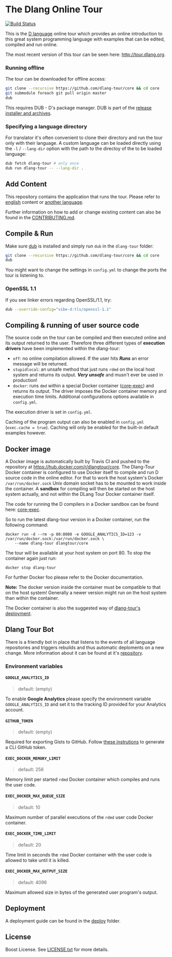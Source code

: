 # The Dlang Online Tour

[![Build Status](https://travis-ci.org/dlang-tour/core.svg?branch=master)](https://travis-ci.org/dlang-tour/core)

This is the [D language](https://dlang.org) online tour which
provides an online introduction to this great system programming language
with examples that can be edited, compiled and run online.

The most recent version of this tour can be seen here: http://tour.dlang.org.

### Running offline

The tour can be downloaded for offline access:

```sh
git clone --recursive https://github.com/dlang-tour/core && cd core
git submodule foreach git pull origin master
dub
```

This requires DUB - D's package manager. DUB is part of the [release installer and archives](https://dlang.org/download.html).

### Specifying a language directory

For translator it's often convenient to clone their directory and run the tour
only with their language.
A custom language can be loaded directly using the `-l` / `--lang-dir` option
with the path to the directoy of the to be loaded language:

```sh
dub fetch dlang-tour # only once
dub run dlang-tour -- --lang-dir .
```

## Add Content

This repository contains the application that runs the tour.
Please refer to [english](https://github.com/dlang-tour/english)
content or [another language](https://github.com/dlang-tour).

Further information on how to add or change existing content can also be found
in the [CONTRIBUTING.md](CONTRIBUTING.md).

## Compile & Run

Make sure [dub](http://code.dlang.org/download) is installed and simply run `dub` in
the `dlang-tour` folder:

```sh
git clone --recursive https://github.com/dlang-tour/core && cd core
dub
```

You might want to change the settings in `config.yml` to change
the ports the tour is listening to.

### OpenSSL 1.1

If you see linker errors regarding OpenSSL/1.1, try:

```sh
dub --override-config="vibe-d:tls/openssl-1.1"
```

## Compiling & running of user source code

The source code on the tour can be compiled and then executed online and its output returned
to the user. Therefore three different types of **execution drivers** have been
implemented within the dlang-tour:

 * `off`: no online compilation allowed. If the user hits ***Runs*** an error message
   will be returned.
 * `stupidlocal`: an unsafe method that just runs `rdmd` on the local host system
   and returns its output. ***Very unsafe*** and musn't ever be used in production!
 * `docker`: runs `dmd` within a special Docker container ([core-exec](https://github.com/dlang-tour/core-exec))
   and returns its output. The driver imposes the Docker container memory and
   execution time limits. Additional configurations options available in `config.yml`.

The execution driver is set in `config.yml`.

Caching of the program output can also be enabled in `config.yml` (`exec.cache = true`). Caching
will only be enabled for the built-in default examples however.

## Docker image

A Docker image is automatically built by Travis CI and pushed to the repository
at https://hub.docker.com/r/dlangtour/core. The Dlang-Tour Docker container
is configured to use Docker itself to compile and run D source code
in the online editor. For that to work the host system's Docker `/var/run/docker.sock`
Unix domain socket has to be mounted to work inside the container. A
**sandbox** for compiling will then be started on the host system actually,
and not within the DLang Tour Docker container itself.

The code for running the D compilers in a Docker sandbox can be found here:
[core-exec](https://github.com/dlang-tour/core-exec).

So to run the latest dlang-tour
version in a Docker container, run the following command:

	docker run -d --rm -p 80:8080 -e GOOGLE_ANALYTICS_ID=123 -v /var/run/docker.sock:/var/run/docker.sock \
		--name dlang-tour dlangtour/core

The tour will be available at your host system on port 80. To stop the container
again just run:

	docker stop dlang-tour

For further Docker foo please refer to the Docker documentation.

**Note:** The docker version inside the container must be compatible
to that on the host system! Generally a newer version might run
on the host system than within the container.

The Docker container is also the suggested way
of [dlang-tour's deployment](deploy/README.md).

## Dlang Tour Bot

There is a friendly bot in place that listens to the events of all language repositories and triggers rebuilds and thus automatic deploments on a new change.
More information about it can be found at it's [repository](https://github.com/dlang-tour/bot).

### Environment variables

#### `GOOGLE_ANALYTICS_ID`

> default: (empty)

To enable **Google Analytics** please specify the environment variable
`GOOGLE_ANALYTICS_ID` and set it to the tracking ID provided
for your Analytics account.

#### `GITHUB_TOKEN`

> default: (empty)

Required for exporting Gists to GitHub.
Follow [these instrutions](https://help.github.com/articles/creating-a-personal-access-token-for-the-command-line) to generate a CLI GitHub token.

#### `EXEC_DOCKER_MEMORY_LIMIT`

> default: 256

Memory limit per started `rdmd` Docker container which compiles
and runs the user code.

#### `EXEC_DOCKER_MAX_QUEUE_SIZE`

> default: 10

Maximum number of parallel executions of the `rdmd` user code
Docker container.

#### `EXEC_DOCKER_TIME_LIMIT`

> default: 20

Time limit in seconds the `rdmd` Docker container with the user
code is allowed to take until it is killed.

#### `EXEC_DOCKER_MAX_OUTPUT_SIZE`

> default: 4096

Maximum allowed size in bytes of the generated user program's output.

## Deployment

A deployment guide can be found in the [deploy](deploy/README.md)
folder.

## License

Boost License. See [LICENSE.txt](LICENSE.txt) for more details.
